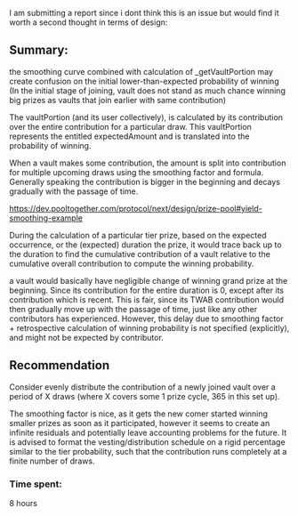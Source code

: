I am submitting a report since i dont think this is an issue but would find it worth a second thought in terms of design:


## Summary: 
the smoothing curve combined with calculation of _getVaultPortion may create confusion on the initial lower-than-expected probability of winning (In the initial stage of joining, vault does not stand as much chance winning big prizes as vaults that join earlier with same contribution)

The vaultPortion (and its user collectively), is calculated by its contribution over the entire contribution for a particular draw. This vaultPortion represents the entitled expectedAmount and is translated into the probability of winning.

When a vault makes some contribution, the amount is split into contribution for multiple upcoming draws using the smoothing factor and formula. Generally speaking the contribution is bigger in the beginning and decays gradually with the passage of time.

https://dev.pooltogether.com/protocol/next/design/prize-pool#yield-smoothing-example

During the calculation of a particular tier prize, based on the expected occurrence, or the (expected) duration the prize, it would trace back up to the duration to find the cumulative contribution of a vault relative to the cumulative overall contribution to compute the winning probability.

a vault would basically have negligible change of winning grand prize at the beginning. Since its contribution for the entire duration is 0, except after its contribution which is recent. This is fair, since its TWAB contribution would then gradually move up with the passage of time, just like any other contributors has experienced. However, this delay due to smoothing factor + retrospective calculation of winning probability is not specified (explicitly), and might not be expected by contributor. 

## Recommendation
Consider evenly distribute the contribution of a newly joined vault over a period of X draws (where X covers some 1 prize cycle, 365 in this set up). 

The smoothing factor is nice, as it gets the new comer started winning smaller prizes as soon as it participated, however it seems to create an infinite residuals and potentially leave accounting problems for the future. It is advised to format the vesting/distribution schedule on a rigid percentage similar to the tier probability, such that the contribution runs completely at a finite number of draws.

### Time spent:
8 hours